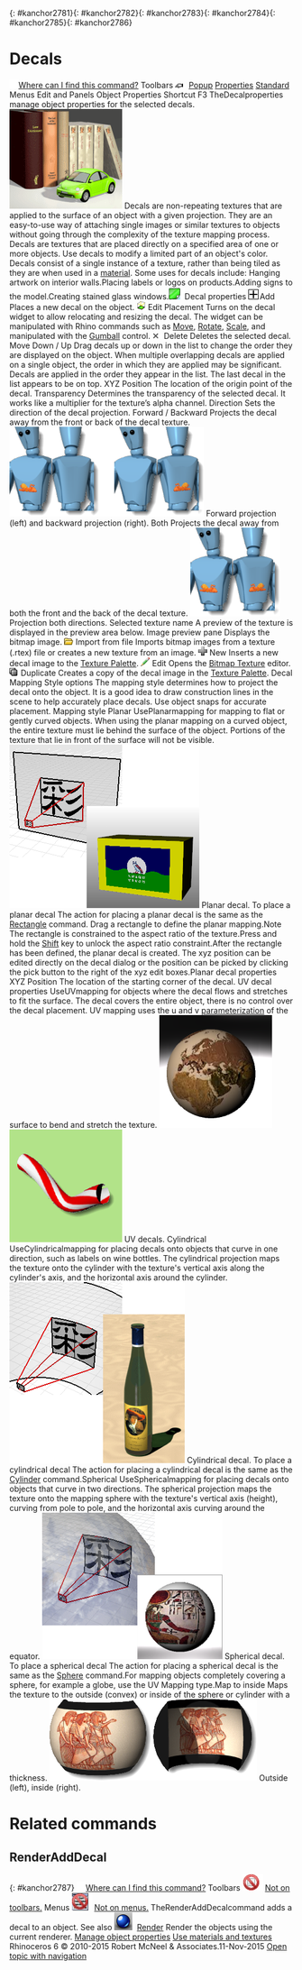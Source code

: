 ---
---

{: #kanchor2781}{: #kanchor2782}{: #kanchor2783}{: #kanchor2784}{: #kanchor2785}{: #kanchor2786}
# Decals
 [![images/transparent.gif](images/transparent.gif)Where can I find this command?](javascript:void(0);) Toolbars
![images/properties.png](images/properties.png) [Popup](popup-toolbar.html)  [Properties](properties-toolbar.html)  [Standard](standard-toolbar.html) 
Menus
Edit and Panels
Object Properties
Shortcut
F3
TheDecalproperties manage object properties for the selected decals.
![images/booksvw-003.png](images/booksvw-003.png)
Decals are non-repeating textures that are applied to the surface of an object with a given projection. They are an easy-to-use way of attaching single images or similar textures to objects without going through the complexity of the texture mapping process.
Decals are textures that are placed directly on a specified area of one or more objects. Use decals to modify a limited part of an object's color.
Decals consist of a single instance of a texture, rather than being tiled as they are when used in a [material](material.html).
Some uses for decals include:
Hanging artwork on interior walls.Placing labels or logos on products.Adding signs to the model.Creating stained glass windows.![images/decalproperties.png](images/decalproperties.png)Decal properties
![images/addnewplus.png](images/addnewplus.png)Add
Places a new decal on the object.
![images/decal-hideshowwidget.png](images/decal-hideshowwidget.png)Edit Placement
Turns on the decal widget to allow relocating and resizing the decal. The widget can be manipulated with Rhino commands such as [Move](move.html), [Rotate](rotate.html), [Scale](scale.html), and manipulated with the [Gumball](gumball.html) control.
![images/decal-deletex.png](images/decal-deletex.png)Delete
Deletes the selected decal.
Move Down / Up
Drag decals up or down in the list to change the order they are displayed on the object.
When multiple overlapping decals are applied on a single object, the order in which they are applied may be significant. Decals are applied in the order they appear in the list. The last decal in the list appears to be on top.
XYZ Position
The location of the origin point of the decal.
Transparency
Determines the transparency of the selected decal. It works like a multiplier for the texture’s alpha channel.
Direction
Sets the direction of the decal projection.
Forward / Backward
Projects the decal away from the front or back of the decal texture.
![images/projectionbackward1.png](images/projectionbackward1.png)
Forward projection (left) and backward projection (right).
Both
Projects the decal away from both the front and the back of the decal texture.
![images/projectionforwardandback.png](images/projectionforwardandback.png)
Projection both directions.
Selected texture name
A preview of the texture is displayed in the preview area below.
Image preview pane
Displays the bitmap image.
![images/import.png](images/import.png)Import from file
Imports bitmap images from a texture (.rtex) file or creates a new texture from an image.
![images/toolbarplus.png](images/toolbarplus.png)New
Inserts a new decal image to the [Texture Palette](texturepalette.html).
![images/edit.png](images/edit.png)Edit
Opens the [Bitmap Texture](texturepalette.html#bitmap) editor.
![images/duplicate.png](images/duplicate.png)Duplicate
Creates a copy of the decal image in the [Texture Palette](texturepalette.html).
Decal Mapping Style options
The mapping style determines how to project the decal onto the object. It is a good idea to draw construction lines in the scene to help accurately place decals. Use object snaps for accurate placement.
Mapping style
Planar
UsePlanarmapping for mapping to flat or gently curved objects.
When using the planar mapping on a curved object, the entire texture must lie behind the surface of the object. Portions of the texture that lie in front of the surface will not be visible.
![images/projectiontypesplanar.png](images/projectiontypesplanar.png)
Planar decal.
To place a planar decal
The action for placing a planar decal is the same as the [Rectangle](rectangle.html) command. Drag a rectangle to define the planar mapping.Note
The rectangle is constrained to the aspect ratio of the texture.Press and hold the [Shift](shift-key.html) key to unlock the aspect ratio constraint.After the rectangle has been defined, the planar decal is created. The xyz position can be edited directly on the decal dialog or the position can be picked by clicking the pick button to the right of the xyz edit boxes.Planar decal properties
XYZ Position
The location of the starting corner of the decal.
UV decal properties
UseUVmapping for objects where the decal flows and stretches to fit the surface.
The decal covers the entire object, there is no control over the decal placement.
UV mapping uses the u and v [parameterization](parameterization.html) of the surface to bend and stretch the texture.
![images/globe-001.png](images/globe-001.png)![images/uvdecal-001.png](images/uvdecal-001.png)
UV decals.
Cylindrical
UseCylindricalmapping for placing decals onto objects that curve in one direction, such as labels on wine bottles.
The cylindrical projection maps the texture onto the cylinder with the texture's vertical axis along the cylinder's axis, and the horizontal axis around the cylinder.
![images/projectiontypescylindrical.png](images/projectiontypescylindrical.png)
Cylindrical decal.
To place a cylindrical decal
The action for placing a cylindrical decal is the same as the [Cylinder](cylinder.html) command.Spherical
UseSphericalmapping for placing decals onto objects that curve in two directions. The spherical projection maps the texture onto the mapping sphere with the texture's vertical axis (height), curving from pole to pole, and the horizontal axis curving around the equator.
![images/projectiontypesspherical.png](images/projectiontypesspherical.png)
Spherical decal.
To place a spherical decal
The action for placing a spherical decal is the same as the [Sphere](sphere.html) command.For mapping objects completely covering a sphere, for example a globe, use the UV Mapping type.Map to inside
Maps the texture to the outside (convex) or inside of the sphere or cylinder with a thickness.
![images/sphereprojectinside-1.png](images/sphereprojectinside-1.png)
Outside (left), inside (right).

# Related commands

## RenderAddDecal
{: #kanchor2787}
 [![images/transparent.gif](images/transparent.gif)Where can I find this command?](javascript:void(0);) Toolbars
![images/-no-toolbar-button.png](images/-no-toolbar-button.png) [Not on toolbars.](toolbarwhattodo.html) 
Menus
![images/-no-menu-item.png](images/-no-menu-item.png) [Not on menus.](menuwhattodo.html) 
TheRenderAddDecalcommand adds a decal to an object.
See also
![images/render.png](images/render.png) [Render](render.html) 
Render the objects using the current renderer.
 [Manage object properties](sak-objectproperties.html) 
 [Use materials and textures](sak-materialsandtextures.html) 
&#160;
&#160;
Rhinoceros 6 © 2010-2015 Robert McNeel &amp; Associates.11-Nov-2015
 [Open topic with navigation](decal.html) 


